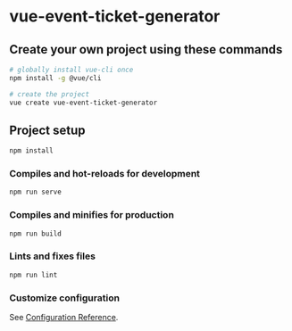 # vue-event-ticket-generator

## Create your own project using these commands
```sh
# globally install vue-cli once
npm install -g @vue/cli

# create the project
vue create vue-event-ticket-generator
```

## Project setup
```sh
npm install
```

### Compiles and hot-reloads for development
```sh
npm run serve
```

### Compiles and minifies for production
```sh
npm run build
```

### Lints and fixes files
```sh
npm run lint
```

### Customize configuration
See [Configuration Reference](https://cli.vuejs.org/config/).
